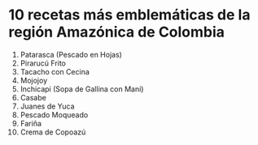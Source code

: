 # 10 recetas más emblemáticas de la región Amazónica de Colombia

1.  Patarasca (Pescado en Hojas)
2.  Pirarucú Frito
3.  Tacacho con Cecina
4.  Mojojoy
5.  Inchicapi (Sopa de Gallina con Maní)
6.  Casabe
7.  Juanes de Yuca
8.  Pescado Moqueado
9.  Fariña
10. Crema de Copoazú
